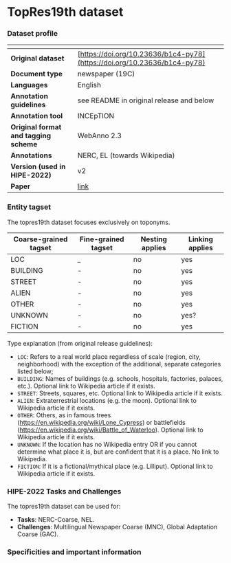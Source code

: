 # TopRes19th dataset

### Dataset profile

| <!-- -->    | <!-- -->    |
|-------------|-------------|
| **Original dataset**    |[https://doi.org/10.23636/b1c4-py78](https://doi.org/10.23636/b1c4-py78)  |
| **Document type**       | newspaper (19C) |
| **Languages**           | English |
| **Annotation guidelines** | see README in original release and below |
| **Annotation tool**     | INCEpTION |
| **Original format and tagging scheme** | WebAnno 2.3 |
| **Annotations**          | NERC, EL (towards Wikipedia) |
| **Version (used in HIPE-2022)**   | v2 |
| **Paper**               |[link](https://openhumanitiesdata.metajnl.com/articles/10.5334/johd.56/)  |


### Entity tagset 

The topres19th dataset focuses exclusively on toponyms.

| Coarse-grained tagset | Fine-grained tagset | Nesting applies | Linking applies | 
| ------| ------------| --------| --------|
|LOC    | _        | no      | yes     |
|BUILDING  | -     | no      | yes     |
| STREET  | -      | no      | yes     |
| ALIEN | -        | no      | yes     |
| OTHER | -        | no      | yes     |
| UNKNOWN | -      | no      | yes?    |
| FICTION | -      | no      | yes     |


Type explanation (from original release guidelines):

- `LOC`:  Refers to a real world place regardless of scale (region, city, neighborhood) with the exception of the additional, separate categories listed below;
- `BUILDING`: Names of buildings (e.g. schools, hospitals, factories, palaces, etc.). Optional link to Wikipedia article if it exists.
-  `STREET`: Streets, squares, etc. Optional link to Wikipedia article if it exists.
-  `ALIEN`: Extraterrestrial locations (e.g. the moon). Optional link to Wikipedia article if it exists.
-  `OTHER`: Others, as in famous trees (https://en.wikipedia.org/wiki/Lone_Cypress) or battlefields (https://en.wikipedia.org/wiki/Battle_of_Waterloo). Optional link to Wikipedia article if it exists.
-  `UNKNOWN`: If the location has no Wikipedia entry OR if you cannot determine what place it is, but are confident that it is a place. No link to Wikipedia.
-  `FICTION`: If it is a fictional/mythical place (e.g. Lilliput). Optional link to Wikipedia article if it exists.


### HIPE-2022 Tasks and Challenges

The topres19th dataset can be used for:    

- **Tasks**: NERC-Coarse,  NEL.
- **Challenges**: Multilingual Newspaper Coarse (MNC), Global Adaptation Coarse (GAC).


### Specificities and important information

